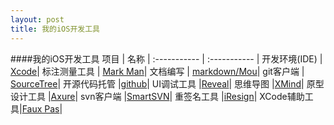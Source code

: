 ```yaml
---
layout: post
title: 我的iOS开发工具
---
```


####我的iOS开发工具
项目				| 名称				|
:----------- 	| :-----------  	|
开发环境(IDE)   | [Xcode](http://baike.baidu.com/link?url=Z4_pl11yLR-ZaPiezE2yjBZ5sWVlRa3p74p6AWx5kI4gYOmyBYpj8CU45QQfKJ9zJtPIRP-dsxYbxW8b2Um1CK)|
标注测量工具    |  [Mark Man](http://www.getmarkman.com/)|
文档编写			| [markdown/Mou](http://25.io/mou/)|
git客户端		| [SourceTree](http://www.oschina.net/p/sourcetree)|
开源代码托管  |[github](https://github.com/)|
UI调试工具			|[Reveal](http://revealapp.com/)|
思维导图				|[XMind](http://www.xmindchina.net/)|
原型设计工具			|[Axure](http://baike.baidu.com/link?url=f9VC7dYgtRn8TY5VeUX_Urou6bsf31V4LhLA76U8gZMYeqKQ1tsaSd43vcnodojUBVfJ1DygMIRYKhFXSEXv64XwKD7gsSgovexfkmMp5mV38WAFxz3j2FY1i2BmPCAdxVai_L-O5v39XUTA2MECF_)|
svn客户端			|[SmartSVN](http://blog.sina.com.cn/s/blog_7b9d64af0102vb68.html)|
重签名工具		|[iResign](http://www.cnblogs.com/moonvan/archive/2012/08/29/2662750.html)|
XCode辅助工具|[Faux Pas](http://www.cocoachina.com/industry/20140804/9307.html)|

